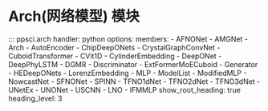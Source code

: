 # Arch(网络模型) 模块

::: ppsci.arch
    handler: python
    options:
      members:
        - AFNONet
        - AMGNet
        - Arch
        - AutoEncoder
        - ChipDeepONets
        - CrystalGraphConvNet
        - CuboidTransformer
        - CVit1D
        - CylinderEmbedding
        - DeepONet
        - DeepPhyLSTM
        - DGMR
        - Discriminator
        - ExtFormerMoECuboid
        - Generator
        - HEDeepONets
        - LorenzEmbedding
        - MLP
        - ModelList
        - ModifiedMLP
        - NowcastNet
        - SFNONet
        - SPINN
        - TFNO1dNet
        - TFNO2dNet
        - TFNO3dNet
        - UNetEx
        - UNONet
        - USCNN
        - LNO
        - IFMMLP
      show_root_heading: true
      heading_level: 3
